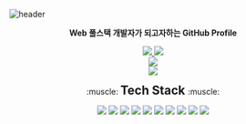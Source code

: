 ![header](https://capsule-render.vercel.app/api?type=waving&color=auto&height=300&section=header&text=Jaekyu%20Sim&fontSize=90&animation=fadeIn&fontAlignY=38&desc=Want%20to%20be%20Fullstack%20Developer&descAlignY=60&descAlign=62)

<p align='center'> <b>Web 풀스택 개발자가 되고자하는 GitHub Profile</b> </p>

<p align='center'>
  <a href="https://blog.naver.com/worb1605">
    <img src="https://img.shields.io/badge/Tech%20Blog%20-%234FC08D.svg?&style=for-the-badge&logo=Naver&logoColor=white"/>
  </a>
  <a href="https://github.com/Jaekyu-Sim">
    <img src="https://img.shields.io/badge/Github%20-%23000000.svg?&style=for-the-badge&logo=GitHub&logoColor=white"/>
  </a>
  <br/>
  <a href="http://simjaekyu.site/">
    <img src="https://img.shields.io/badge/Portfolio Page(made with React&Javascript)%20-%23562100.svg?&style=for-the-badge&logo=React&logoColor=white"/>
  </a>
  <br/>
  <a href="https://portfolio-typescript2-vlc7s6vvgq-uw.a.run.app/">
    <img src="https://img.shields.io/badge/Portfolio Page(made with React&Typescript)%20-%23562100.svg?&style=for-the-badge&logo=React&logoColor=white"/>
  </a>
</p>

<p align='center'>:muscle: <b> <span style="font-size:150%">Tech Stack </span> </b> :muscle:</p>
<p align='center'>
  <img src="https://img.shields.io/badge/React-3766AB?style=flat-square&logo=React&logoColor=white"/>
  <img src="https://img.shields.io/badge/NextJS-3766AB?style=flat-square&logo=next.js&logoColor=white"/>
  <img src="https://img.shields.io/badge/Python-3766AB?style=flat-square&logo=Python&logoColor=white"/>
  <img src="https://img.shields.io/badge/Javascript-3766AB?style=flat-square&logo=Javascript&logoColor=white"/>
  <img src="https://img.shields.io/badge/Tensorflow-3766AB?style=flat-square&logo=Tensorflow&logoColor=white"/>
  <img src="https://img.shields.io/badge/Spring Boot-3766AB?style=flat-square&logo=Spring Boot&logoColor=white"/>
  <img src="https://img.shields.io/badge/Java-3766AB?style=flat-square&logo=java&logoColor=white"/>
  <img src="https://img.shields.io/badge/Typescript-3766AB?style=flat-square&logo=Typescript&logoColor=white"/>
  <img src="https://img.shields.io/badge/Oracle SQL-3766AB?style=flat-square&logo=Oracle&logoColor=white"/>
  <img src="https://img.shields.io/badge/Spring-3766AB?style=for-the-badge&logo=Spring&logoColor=white">
 </p>
 
 
 


<!-- <img src="https://img.shields.io/badge/쓰고자하는_텍스트-컬러코드?style=flat-square&logo=simpleicons에서_아이콘이름&logoColor=white"/></a>&nbsp  -->
<!--
**Jaekyu-Sim/Jaekyu-Sim** is a ✨ _special_ ✨ repository because its `README.md` (this file) appears on your GitHub profile.

Here are some ideas to get you started:

- 🔭 I’m currently working on ...
- 🌱 I’m currently learning ...
- 👯 I’m looking to collaborate on ...
- 🤔 I’m looking for help with ...
- 💬 Ask me about ...
- 📫 How to reach me: ...
- 😄 Pronouns: ...
- ⚡ Fun fact: ...
-->
